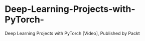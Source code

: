 # Deep-Learning-Projects-with-PyTorch-
Deep Learning Projects with PyTorch [Video], Published by Packt
